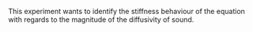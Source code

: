 This experiment wants to identify the stiffness behaviour of the equation with regards to the magnitude of the 
diffusivity of sound.